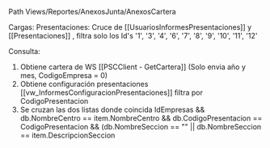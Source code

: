 Path Views/Reportes/AnexosJunta/AnexosCartera

Cargas:
Presentaciones:
Cruce de [[UsuariosInformesPresentaciones]] y [[Presentaciones]] , filtra solo los Id's '1', '3', '4', '6', '7', '8', '9', '10', '11', '12' 

Consulta:

1. Obtiene cartera de WS [[PSCClient - GetCartera]] (Solo envia año y mes, CodigoEmpresa = 0)
2. Obtiene configuración presentaciones [[vw_InformesConfiguracionPresentaciones]] filtra por CodigoPresentacion
3. Se cruzan las dos listas donde coincida IdEmpresas && db.NombreCentro == item.NombreCentro && db.CodigoPresentacion == CodigoPresentacion && (db.NombreSeccion == "" || db.NombreSeccion == item.DescripcionSeccion


